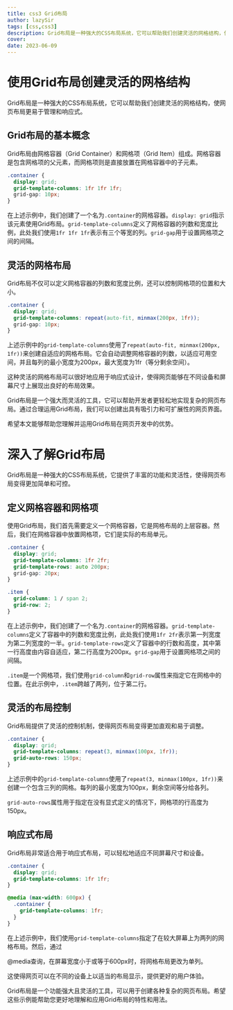 ```yaml
---
title: css3 Grid布局
author: lazySir
tags: [css,css3]
description: Grid布局是一种强大的CSS布局系统，它可以帮助我们创建灵活的网格结构，使网页布局更易于管理和响应式。
cover: 
date: 2023-06-09
---
```


# 使用Grid布局创建灵活的网格结构

Grid布局是一种强大的CSS布局系统，它可以帮助我们创建灵活的网格结构，使网页布局更易于管理和响应式。

## Grid布局的基本概念

Grid布局由网格容器（Grid Container）和网格项（Grid Item）组成。网格容器是包含网格项的父元素，而网格项则是直接放置在网格容器中的子元素。

```css
.container {
  display: grid;
  grid-template-columns: 1fr 1fr 1fr;
  grid-gap: 10px;
}
```

在上述示例中，我们创建了一个名为`.container`的网格容器。`display: grid`指示该元素使用Grid布局。`grid-template-columns`定义了网格容器的列数和宽度比例，此处我们使用`1fr 1fr 1fr`表示有三个等宽的列。`grid-gap`用于设置网格项之间的间隔。

## 灵活的网格布局

Grid布局不仅可以定义网格容器的列数和宽度比例，还可以控制网格项的位置和大小。

```css
.container {
  display: grid;
  grid-template-columns: repeat(auto-fit, minmax(200px, 1fr));
  grid-gap: 10px;
}
```

上述示例中的`grid-template-columns`使用了`repeat(auto-fit, minmax(200px, 1fr))`来创建自适应的网格布局。它会自动调整网格容器的列数，以适应可用空间，并且每列的最小宽度为200px，最大宽度为1fr（等分剩余空间）。

这种灵活的网格布局可以很好地应用于响应式设计，使得网页能够在不同设备和屏幕尺寸上展现出良好的布局效果。

Grid布局是一个强大而灵活的工具，它可以帮助开发者更轻松地实现复杂的网页布局。通过合理运用Grid布局，我们可以创建出具有吸引力和可扩展性的网页界面。

希望本文能够帮助您理解并运用Grid布局在网页开发中的优势。



# 深入了解Grid布局

Grid布局是一种强大的CSS布局系统，它提供了丰富的功能和灵活性，使得网页布局变得更加简单和可控。

## 定义网格容器和网格项

使用Grid布局，我们首先需要定义一个网格容器，它是网格布局的上层容器。然后，我们在网格容器中放置网格项，它们是实际的布局单元。

```css
.container {
  display: grid;
  grid-template-columns: 1fr 2fr;
  grid-template-rows: auto 200px;
  grid-gap: 20px;
}

.item {
  grid-column: 1 / span 2;
  grid-row: 2;
}
```

在上述示例中，我们创建了一个名为`.container`的网格容器。`grid-template-columns`定义了容器中的列数和宽度比例，此处我们使用`1fr 2fr`表示第一列宽度为第二列宽度的一半。`grid-template-rows`定义了容器中的行数和高度，其中第一行高度由内容自适应，第二行高度为200px。`grid-gap`用于设置网格项之间的间隔。

`.item`是一个网格项，我们使用`grid-column`和`grid-row`属性来指定它在网格中的位置。在此示例中，`.item`跨越了两列，位于第二行。

## 灵活的布局控制

Grid布局提供了灵活的控制机制，使得网页布局变得更加直观和易于调整。

```css
.container {
  display: grid;
  grid-template-columns: repeat(3, minmax(100px, 1fr));
  grid-auto-rows: 150px;
}
```

上述示例中的`grid-template-columns`使用了`repeat(3, minmax(100px, 1fr))`来创建一个包含三列的网格。每列的最小宽度为100px，剩余空间等分给各列。

`grid-auto-rows`属性用于指定在没有显式定义的情况下，网格项的行高度为150px。

## 响应式布局

Grid布局非常适合用于响应式布局，可以轻松地适应不同屏幕尺寸和设备。

```css
.container {
  display: grid;
  grid-template-columns: 1fr 1fr;
}

@media (max-width: 600px) {
  .container {
    grid-template-columns: 1fr;
  }
}
```

在上述示例中，我们使用`grid-template-columns`指定了在较大屏幕上为两列的网格布局。然后，通过

@media查询，在屏幕宽度小于或等于600px时，将网格布局更改为单列。

这使得网页可以在不同的设备上以适当的布局显示，提供更好的用户体验。

Grid布局是一个功能强大且灵活的工具，可以用于创建各种复杂的网页布局。希望这些示例能帮助您更好地理解和应用Grid布局的特性和用法。
